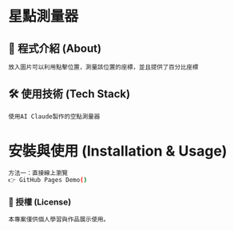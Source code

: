 星點測量器
===

## 📖 程式介紹 (About)
```bash
放入圖片可以利用點擊位置，測量該位置的座標，並且提供了百分比座標
```

## 🛠 使用技術 (Tech Stack)
```bash
使用AI Claude製作的空點測量器
```
安裝與使用 (Installation & Usage)
===

```bash
方法一：直接線上瀏覽
👉 GitHub Pages Demo()
```

### 📜 授權 (License)
```bash
本專案僅供個人學習與作品展示使用。
```
